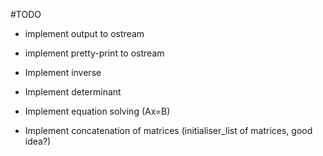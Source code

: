 #TODO

- implement output to ostream
- implement pretty-print to ostream

- Implement inverse
- Implement determinant
- Implement equation solving (Ax=B)
- Implement concatenation of matrices (initialiser_list of matrices, good idea?)
